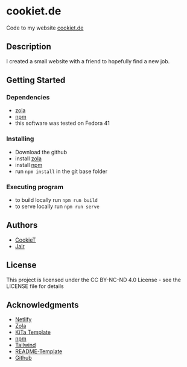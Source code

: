 # cookiet.de

Code to my website [cookiet.de](https://www.cookiet.de)

## Description

I created a small website with a friend to hopefully find a new job.

## Getting Started

### Dependencies

* [zola](https://www.getzola.org)
* [npm](https://www.npmjs.com/)
* this software was tested on Fedora 41

### Installing

* Download the github
* install [zola](https://www.getzola.org)
* install [npm](https://www.npmjs.com/)
* run ```npm install``` in the git base folder

### Executing program

* to build locally run ```npm run build```
* to serve locally run ```npm run serve```

## Authors

* [CookieT](https://www.cookiet.de)
* [Jalr](https://github.com/jalr)

## License

This project is licensed under the CC BY-NC-ND 4.0 License - see the LICENSE file for details

## Acknowledgments

* [Netlify](https://www.netlify.com/)
* [Zola](https://www.getzola.org/)
* [KiTa Template](https://github.com/st1020/kita/)
* [npm](https://www.npmjs.com/)
* [Tailwind](https://tailwindcss.com/)
* [README-Template](https://gist.github.com/DomPizzie/7a5ff55ffa9081f2de27c315f5018afc)
* [Github](https://github.com/)
